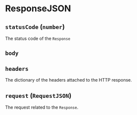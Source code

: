# ResponseJSON

## `statusCode` (`number`)

The status code of the `Response`

## `body`

## `headers`

The dictionary of the headers attached to the HTTP response.

## `request` (`RequestJSON`)

The request related to the `Response`.
